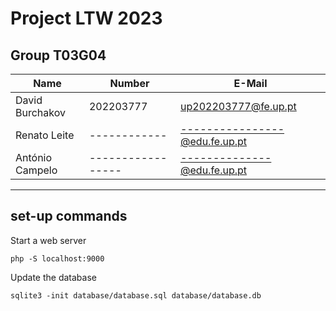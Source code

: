 # Project LTW 2023

## Group T03G04
| Name             | Number    | E-Mail             |
| ---------------- | --------- | ------------------ |
| David Burchakov  | 202203777 | up202203777@fe.up.pt                |
| Renato Leite  | ------------ | ----------------@edu.fe.up.pt                |
| António Campelo | ----------------- | --------------@edu.fe.up.pt
----

## set-up commands

Start a web server

~~~
php -S localhost:9000
~~~


Update the database

~~~
sqlite3 -init database/database.sql database/database.db
~~~
